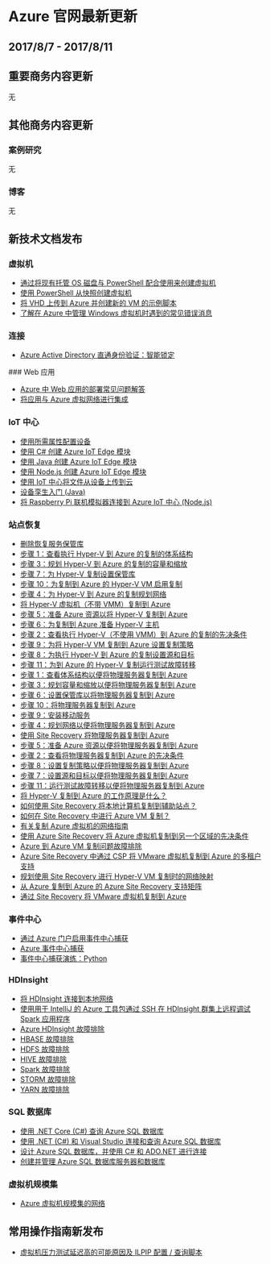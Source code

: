 <properties
	pageTitle="Azure 官网本周更新 | Azure"
    description="Azure 官网本周更新"
    services=""
    documentationCenter=""
    authors=""
    manager=""
    editor=""
    tags=""/>

<tags ms.service="weekly-updates" ms.date="" wacn.date="" wacn.lang="cn"/>

# Azure 官网最新更新
## 2017/8/7 - 2017/8/11
## 重要商务内容更新
无

## 其他商务内容更新
### 案例研究
无

### 博客
无

## 新技术文档发布
### 虚拟机
<ul>
<li><a id="weekly-updates-8-7_docs-virtual-machines-windows-powershell-sample-create-vm-from-managed-os-disks" href="//docs.azure.cn/zh-cn/virtual-machines/scripts/virtual-machines-windows-powershell-sample-create-vm-from-managed-os-disks">通过将现有托管 OS 磁盘与 PowerShell 配合使用来创建虚拟机</a></li>
<li><a id="weekly-updates-8-7_docs-virtual-machines-windows-powershell-sample-create-vm-from-snapshot" href="//docs.azure.cn/zh-cn/virtual-machines/scripts/virtual-machines-windows-powershell-sample-create-vm-from-snapshot">使用 PowerShell 从快照创建虚拟机</a></li>
<li><a id="weekly-updates-8-7_docs-virtual-machines-windows-powershell-upload-generalized-script" href="//docs.azure.cn/zh-cn/virtual-machines/scripts/virtual-machines-windows-powershell-upload-generalized-script">将 VHD 上传到 Azure 并创建新的 VM 的示例脚本</a></li>
<li><a id="weekly-updates-8-7_docs-error-messages" href="//docs.azure.cn/zh-cn/virtual-machines/windows/error-messages">了解在 Azure 中管理 Windows 虚拟机时遇到的常见错误消息</a></li>
</ul>

### 连接
<ul>
<li><a id="weekly-updates-8-7_docs-active-directory-aadconnect-pass-through-authentication-smart-lockout" href="//docs.azure.cn/zh-cn/active-directory/connect/active-directory-aadconnect-pass-through-authentication-smart-lockout">Azure Active Directory 直通身份验证：智能锁定</a></li>
</ul>
### Web 应用
<ul>
<li><a id="weekly-updates-8-7_docs-app-service-web-deployment-faq" href="//docs.azure.cn/zh-cn/app-service-web/app-service-web-deployment-faq">Azure 中 Web 应用的部署常见问题解答</a></li>
<li><a id="weekly-updates-8-7_docs-web-sites-integrate-with-vnet" href="//docs.azure.cn/zh-cn/app-service-web/web-sites-integrate-with-vnet">将应用与 Azure 虚拟网络进行集成</a></li>
</ul>

### IoT 中心
<ul>
<li><a id="weekly-updates-8-7_docs-iot-hub-csharp-csharp-twin-how-to-configure" href="//docs.azure.cn/zh-cn/iot-hub/iot-hub-csharp-csharp-twin-how-to-configure">使用所需属性配置设备</a></li>
<li><a id="weekly-updates-8-7_docs-iot-hub-iot-edge-create-module-dotnet-core" href="//docs.azure.cn/zh-cn/iot-hub/iot-hub-iot-edge-create-module-dotnet-core">使用 C&#x23; 创建 Azure IoT Edge 模块</a></li>
<li><a id="weekly-updates-8-7_docs-iot-hub-iot-edge-create-module-java" href="//docs.azure.cn/zh-cn/iot-hub/iot-hub-iot-edge-create-module-java">使用 Java 创建 Azure IoT Edge 模块</a></li>
<li><a id="weekly-updates-8-7_docs-iot-hub-iot-edge-create-module-js" href="//docs.azure.cn/zh-cn/iot-hub/iot-hub-iot-edge-create-module-js">使用 Node.js 创建 Azure IoT Edge 模块</a></li>
<li><a id="weekly-updates-8-7_docs-iot-hub-java-java-file-upload" href="//docs.azure.cn/zh-cn/iot-hub/iot-hub-java-java-file-upload">使用 IoT 中心将文件从设备上传到云</a></li>
<li><a id="weekly-updates-8-7_docs-iot-hub-java-java-twin-getstarted" href="//docs.azure.cn/zh-cn/iot-hub/iot-hub-java-java-twin-getstarted">设备孪生入门 (Java)</a></li>
<li><a id="weekly-updates-8-7_docs-iot-hub-raspberry-pi-web-simulator-get-started" href="//docs.azure.cn/zh-cn/iot-hub/iot-hub-raspberry-pi-web-simulator-get-started">将 Raspberry Pi 联机模拟器连接到 Azure IoT 中心 (Node.js)</a></li>
</ul>

### 站点恢复
<ul>
<li><a id="weekly-updates-8-7_docs-delete-vault" href="//docs.azure.cn/zh-cn/site-recovery/delete-vault">删除恢复服务保管库</a></li>
<li><a id="weekly-updates-8-7_docs-hyper-v-site-walkthrough-architecture" href="//docs.azure.cn/zh-cn/site-recovery/hyper-v-site-walkthrough-architecture">步骤 1：查看执行 Hyper-V 到 Azure 的复制的体系结构</a></li>
<li><a id="weekly-updates-8-7_docs-hyper-v-site-walkthrough-capacity" href="//docs.azure.cn/zh-cn/site-recovery/hyper-v-site-walkthrough-capacity">步骤 3：规划 Hyper-V 到 Azure 的复制的容量和缩放</a></li>
<li><a id="weekly-updates-8-7_docs-hyper-v-site-walkthrough-create-vault" href="//docs.azure.cn/zh-cn/site-recovery/hyper-v-site-walkthrough-create-vault">步骤 7：为 Hyper-V 复制设置保管库</a></li>
<li><a id="weekly-updates-8-7_docs-hyper-v-site-walkthrough-enable-replication" href="//docs.azure.cn/zh-cn/site-recovery/hyper-v-site-walkthrough-enable-replication">步骤 10：为复制到 Azure 的 Hyper-V VM 启用复制</a></li>
<li><a id="weekly-updates-8-7_docs-hyper-v-site-walkthrough-network" href="//docs.azure.cn/zh-cn/site-recovery/hyper-v-site-walkthrough-network">步骤 4：为 Hyper-V 到 Azure 的复制规划网络</a></li>
<li><a id="weekly-updates-8-7_docs-hyper-v-site-walkthrough-overview" href="//docs.azure.cn/zh-cn/site-recovery/hyper-v-site-walkthrough-overview">将 Hyper-V 虚拟机（不带 VMM）复制到 Azure</a></li>
<li><a id="weekly-updates-8-7_docs-hyper-v-site-walkthrough-prepare-azure" href="//docs.azure.cn/zh-cn/site-recovery/hyper-v-site-walkthrough-prepare-azure">步骤 5：准备 Azure 资源以将 Hyper-V 复制到 Azure</a></li>
<li><a id="weekly-updates-8-7_docs-hyper-v-site-walkthrough-prepare-hyper-v" href="//docs.azure.cn/zh-cn/site-recovery/hyper-v-site-walkthrough-prepare-hyper-v">步骤 6：为复制到 Azure 准备 Hyper-V 主机</a></li>
<li><a id="weekly-updates-8-7_docs-hyper-v-site-walkthrough-prerequisites" href="//docs.azure.cn/zh-cn/site-recovery/hyper-v-site-walkthrough-prerequisites">步骤 2：查看执行 Hyper-V（不使用 VMM）到 Azure 的复制的先决条件</a></li>
<li><a id="weekly-updates-8-7_docs-hyper-v-site-walkthrough-replication" href="//docs.azure.cn/zh-cn/site-recovery/hyper-v-site-walkthrough-replication">步骤 9：为将 Hyper-V VM 复制到 Azure 设置复制策略</a></li>
<li><a id="weekly-updates-8-7_docs-hyper-v-site-walkthrough-source-target" href="//docs.azure.cn/zh-cn/site-recovery/hyper-v-site-walkthrough-source-target">步骤 8：为执行 Hyper-V 到 Azure 的复制设置源和目标</a></li>
<li><a id="weekly-updates-8-7_docs-hyper-v-site-walkthrough-test-failover" href="//docs.azure.cn/zh-cn/site-recovery/hyper-v-site-walkthrough-test-failover">步骤 11：为到 Azure 的 Hyper-V 复制运行测试故障转移</a></li>
<li><a id="weekly-updates-8-7_docs-physical-walkthrough-architecture" href="//docs.azure.cn/zh-cn/site-recovery/physical-walkthrough-architecture">步骤 1：查看体系结构以便将物理服务器复制到 Azure</a></li>
<li><a id="weekly-updates-8-7_docs-physical-walkthrough-capacity" href="//docs.azure.cn/zh-cn/site-recovery/physical-walkthrough-capacity">步骤 3：规划容量和缩放以便将物理服务器复制到 Azure</a></li>
<li><a id="weekly-updates-8-7_docs-physical-walkthrough-create-vault" href="//docs.azure.cn/zh-cn/site-recovery/physical-walkthrough-create-vault">步骤 6：设置保管库以将物理服务器复制到 Azure</a></li>
<li><a id="weekly-updates-8-7_docs-physical-walkthrough-enable-replication" href="//docs.azure.cn/zh-cn/site-recovery/physical-walkthrough-enable-replication">步骤 10：将物理服务器复制到 Azure</a></li>
<li><a id="weekly-updates-8-7_docs-physical-walkthrough-install-mobility" href="//docs.azure.cn/zh-cn/site-recovery/physical-walkthrough-install-mobility">步骤 9：安装移动服务</a></li>
<li><a id="weekly-updates-8-7_docs-physical-walkthrough-network" href="//docs.azure.cn/zh-cn/site-recovery/physical-walkthrough-network">步骤 4：规划网络以便将物理服务器复制到 Azure</a></li>
<li><a id="weekly-updates-8-7_docs-physical-walkthrough-overview" href="//docs.azure.cn/zh-cn/site-recovery/physical-walkthrough-overview">使用 Site Recovery 将物理服务器复制到 Azure</a></li>
<li><a id="weekly-updates-8-7_docs-physical-walkthrough-prepare-azure" href="//docs.azure.cn/zh-cn/site-recovery/physical-walkthrough-prepare-azure">步骤 5：准备 Azure 资源以便将物理服务器复制到 Azure</a></li>
<li><a id="weekly-updates-8-7_docs-physical-walkthrough-prerequisites" href="//docs.azure.cn/zh-cn/site-recovery/physical-walkthrough-prerequisites">步骤 2：查看将物理服务器复制到 Azure 的先决条件</a></li>
<li><a id="weekly-updates-8-7_docs-physical-walkthrough-replication" href="//docs.azure.cn/zh-cn/site-recovery/physical-walkthrough-replication">步骤 8：设置复制策略以便将物理服务器复制到 Azure</a></li>
<li><a id="weekly-updates-8-7_docs-physical-walkthrough-source-target" href="//docs.azure.cn/zh-cn/site-recovery/physical-walkthrough-source-target">步骤 7：设置源和目标以便将物理服务器复制到 Azure</a></li>
<li><a id="weekly-updates-8-7_docs-physical-walkthrough-test-failover" href="//docs.azure.cn/zh-cn/site-recovery/physical-walkthrough-test-failover">步骤 11：运行测试故障转移以便将物理服务器复制到 Azure</a></li>
<li><a id="weekly-updates-8-7_docs-site-recovery-architecture-hyper-v-to-azure" href="//docs.azure.cn/zh-cn/site-recovery/site-recovery-architecture-hyper-v-to-azure">将 Hyper-V 复制到 Azure 的工作原理是什么？</a></li>
<li><a id="weekly-updates-8-7_docs-site-recovery-architecture-to-secondary-site" href="//docs.azure.cn/zh-cn/site-recovery/site-recovery-architecture-to-secondary-site">如何使用 Site Recovery 将本地计算机复制到辅助站点？</a></li>
<li><a id="weekly-updates-8-7_docs-site-recovery-azure-to-azure-architecture" href="//docs.azure.cn/zh-cn/site-recovery/site-recovery-azure-to-azure-architecture">如何在 Site Recovery 中进行 Azure VM 复制？</a></li>
<li><a id="weekly-updates-8-7_docs-site-recovery-azure-to-azure-networking-guidance" href="//docs.azure.cn/zh-cn/site-recovery/site-recovery-azure-to-azure-networking-guidance">有关复制 Azure 虚拟机的网络指南</a></li>
<li><a id="weekly-updates-8-7_docs-site-recovery-azure-to-azure-prereq" href="//docs.azure.cn/zh-cn/site-recovery/site-recovery-azure-to-azure-prereq">使用 Azure Site Recovery 将 Azure 虚拟机复制到另一个区域的先决条件</a></li>
<li><a id="weekly-updates-8-7_docs-site-recovery-azure-to-azure-troubleshoot-errors" href="//docs.azure.cn/zh-cn/site-recovery/site-recovery-azure-to-azure-troubleshoot-errors">Azure 到 Azure VM 复制问题故障排除</a></li>
<li><a id="weekly-updates-8-7_docs-site-recovery-multi-tenant-support-vmware-using-csp" href="//docs.azure.cn/zh-cn/site-recovery/site-recovery-multi-tenant-support-vmware-using-csp">Azure Site Recovery 中通过 CSP 将 VMware 虚拟机复制到 Azure 的多租户支持</a></li>
<li><a id="weekly-updates-8-7_docs-site-recovery-network-mapping" href="//docs.azure.cn/zh-cn/site-recovery/site-recovery-network-mapping">规划使用 Site Recovery 进行 Hyper-V VM 复制时的网络映射</a></li>
<li><a id="weekly-updates-8-7_docs-site-recovery-support-matrix-azure-to-azure" href="//docs.azure.cn/zh-cn/site-recovery/site-recovery-support-matrix-azure-to-azure">从 Azure 复制到 Azure 的 Azure Site Recovery 支持矩阵</a></li>
<li><a id="weekly-updates-8-7_docs-site-recovery-vmware-to-azure" href="//docs.azure.cn/zh-cn/site-recovery/site-recovery-vmware-to-azure">通过 Site Recovery 将 VMware 虚拟机复制到 Azure</a></li>
</ul>

### 事件中心
<ul>
<li><a id="weekly-updates-8-7_docs-event-hubs-capture-enable-through-portal" href="//docs.azure.cn/zh-cn/event-hubs/event-hubs-capture-enable-through-portal">通过 Azure 门户启用事件中心捕获</a></li>
<li><a id="weekly-updates-8-7_docs-event-hubs-capture-overview" href="//docs.azure.cn/zh-cn/event-hubs/event-hubs-capture-overview">Azure 事件中心捕获</a></li>
<li><a id="weekly-updates-8-7_docs-event-hubs-capture-python" href="//docs.azure.cn/zh-cn/event-hubs/event-hubs-capture-python">事件中心捕获演练：Python</a></li>
</ul>

### HDInsight
<ul>
<li><a id="weekly-updates-8-7_docs-connect-on-premises-network" href="//docs.azure.cn/zh-cn/hdinsight/connect-on-premises-network">将 HDInsight 连接到本地网络</a></li>
<li><a id="weekly-updates-8-7_docs-hdinsight-apache-spark-intellij-tool-debug-remotely-through-ssh" href="//docs.azure.cn/zh-cn/hdinsight/hdinsight-apache-spark-intellij-tool-debug-remotely-through-ssh">使用用于 IntelliJ 的 Azure 工具包通过 SSH 在 HDInsight 群集上远程调试 Spark 应用程序</a></li>
<li><a id="weekly-updates-8-7_docs-hdinsight-troubleshoot-guide" href="//docs.azure.cn/zh-cn/hdinsight/hdinsight-troubleshoot-guide">Azure HDInsight 故障排除</a></li>
<li><a id="weekly-updates-8-7_docs-hdinsight-troubleshoot-hbase" href="//docs.azure.cn/zh-cn/hdinsight/hdinsight-troubleshoot-hbase">HBASE 故障排除</a></li>
<li><a id="weekly-updates-8-7_docs-hdinsight-troubleshoot-hdfs" href="//docs.azure.cn/zh-cn/hdinsight/hdinsight-troubleshoot-hdfs">HDFS 故障排除</a></li>
<li><a id="weekly-updates-8-7_docs-hdinsight-troubleshoot-hive" href="//docs.azure.cn/zh-cn/hdinsight/hdinsight-troubleshoot-hive">HIVE 故障排除</a></li>
<li><a id="weekly-updates-8-7_docs-hdinsight-troubleshoot-spark" href="//docs.azure.cn/zh-cn/hdinsight/hdinsight-troubleshoot-spark">Spark 故障排除</a></li>
<li><a id="weekly-updates-8-7_docs-hdinsight-troubleshoot-storm" href="//docs.azure.cn/zh-cn/hdinsight/hdinsight-troubleshoot-storm">STORM 故障排除</a></li>
<li><a id="weekly-updates-8-7_docs-hdinsight-troubleshoot-yarn" href="//docs.azure.cn/zh-cn/hdinsight/hdinsight-troubleshoot-yarn">YARN 故障排除</a></li>
</ul>

### SQL 数据库
<ul>
<li><a id="weekly-updates-8-7_docs-sql-database-connect-query-dotnet-core" href="//docs.azure.cn/zh-cn/sql-database/sql-database-connect-query-dotnet-core">使用 .NET Core (C#) 查询 Azure SQL 数据库</a></li>
<li><a id="weekly-updates-8-7_docs-sql-database-connect-query-dotnet-visual-studio" href="//docs.azure.cn/zh-cn/sql-database/sql-database-connect-query-dotnet-visual-studio">使用 .NET (C#) 和 Visual Studio 连接和查询 Azure SQL 数据库</a></li>
<li><a id="weekly-updates-8-7_docs-sql-database-design-first-database-csharp" href="//docs.azure.cn/zh-cn/sql-database/sql-database-design-first-database-csharp">设计 Azure SQL 数据库，并使用 C# 和 ADO.NET 进行连接</a></li>
<li><a id="weekly-updates-8-7_docs-sql-database-servers-databases" href="//docs.azure.cn/zh-cn/sql-database/sql-database-servers-databases">创建并管理 Azure SQL 数据库服务器和数据库</a></li>
</ul>

### 虚拟机规模集
<ul>
<li><a id="weekly-updates-8-7_docs-virtual-machine-scale-sets-networking" href="//docs.azure.cn/zh-cn/virtual-machine-scale-sets/virtual-machine-scale-sets-networking">Azure 虚拟机规模集的网络</a></li>
</ul>

## 常用操作指南新发布
<ul>
<li><a id="weekly-updates-8-7_docs-aog-virtual-machines-qa-stress-testing-high-latency" href="//docs.azure.cn/zh-cn/articles/compute/aog-virtual-machines-qa-stress-testing-high-latency">虚拟机压力测试延迟高的可能原因及 ILPIP 配置 / 查询脚本</a></li>
</ul>